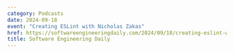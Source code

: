 ```yaml
---
category: Podcasts
date: 2024-09-18
event: "Creating ESLint with Nicholas Zakas"
href: https://softwareengineeringdaily.com/2024/09/18/creating-eslint-with-nicholas-zakas
title: Software Engineering Daily
---
```

